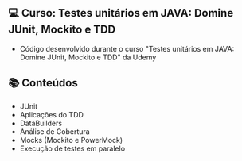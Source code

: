 ## 💻 Curso: Testes unitários em JAVA: Domine JUnit, Mockito e TDD
- Código desenvolvido durante o curso "Testes unitários em JAVA: Domine JUnit, Mockito e TDD" da Udemy	
## :books: Conteúdos
- JUnit
- Aplicações do TDD
- DataBuilders
- Análise de Cobertura
- Mocks (Mockito e PowerMock)
- Execução de testes em paralelo